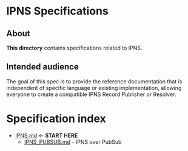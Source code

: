 # IPNS Specifications

## About

**This directory** contains specifications related to IPNS.

## **Intended audience**

The goal of this spec is to provide the reference documentation that is
independent of specific language or existing implementation, allowing everyone
to create a compatible IPNS Record Publisher or Resolver.

# Specification index

* [IPNS.md](./IPNS.md) ← **START HERE**
  * [IPNS_PUBSUB.md](./IPNS.md) - IPNS over PubSub
